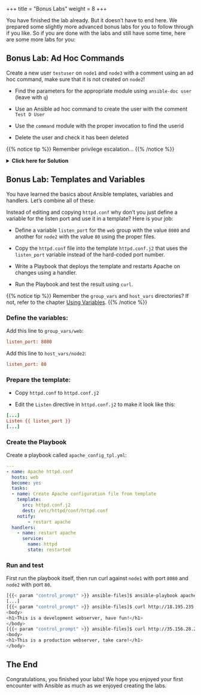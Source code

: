+++
title = "Bonus Labs"
weight = 8
+++

You have finished the lab already. But it doesn’t have to end here. We prepared some slightly more advanced bonus labs for you to follow through if you like. So if you are done with the labs and still have some time, here are some more labs for you:

## Bonus Lab: Ad Hoc Commands

Create a new user `testuser` on `node1` and `node3` with a comment using an ad hoc command, make sure that it is not created on `node2`!

- Find the parameters for the appropriate module using `ansible-doc user` (leave with `q`)

- Use an Ansible ad hoc command to create the user with the comment `Test D User`

- Use the `command` module with the proper invocation to find the userid

- Delete the user and check it has been deleted

{{% notice tip %}}
Remember privilege escalation…​
{{% /notice %}}

<details><summary><b>Click here for Solution</b></summary>
<hr/>
<p>

Your commands could look like these:

```bash
[{{< param "control_prompt" >}} ansible-files]$ ansible-doc -l | grep -i user
[{{< param "control_prompt" >}} ansible-files]$ ansible-doc user
[{{< param "control_prompt" >}} ansible-files]$ ansible node1,node3 -m user -a "name=testuser comment='Test D User'" -b
[{{< param "control_prompt" >}} ansible-files]$ ansible node1,node3 -m command -a " id testuser" -b
[{{< param "control_prompt" >}} ansible-files]$ ansible node2 -m command -a " id testuser" -b
[{{< param "control_prompt" >}} ansible-files]$ ansible node1,node3 -m user -a "name=testuser state=absent remove=yes" -b
[{{< param "control_prompt" >}} ansible-files]$ ansible web -m command -a " id testuser" -b
```

</p>
<hr/>
</details>

## Bonus Lab: Templates and Variables

You have learned the basics about Ansible templates, variables and handlers. Let’s combine all of these.

Instead of editing and copying `httpd.conf` why don’t you just define a variable for the listen port and use it in a template? Here is your job:

- Define a variable `listen_port` for the `web` group with the value `8080` and another for `node2` with the value `80` using the proper files.

- Copy the `httpd.conf` file into the template `httpd.conf.j2` that uses the `listen_port` variable instead of the hard-coded port number.

- Write a Playbook that deploys the template and restarts Apache on changes using a handler.

- Run the Playbook and test the result using `curl`.

{{% notice tip %}}
Remember the `group_vars` and `host_vars` directories? If not, refer to the chapter [Using Variables](../4-variables/).
{{% /notice %}}

### Define the variables:

Add this line to `group_vars/web`:

```ini
listen_port: 8080
```

Add this line to `host_vars/node2`:

```ini
listen_port: 80
```

### Prepare the template:

- Copy `httpd.conf` to `httpd.conf.j2`

- Edit the `Listen` directive in `httpd.conf.j2` to make it look like this:

<!-- {% raw %} -->
```ini
[...]
Listen {{ listen_port }}
[...]
```
<!-- {% endraw %} -->

### Create the Playbook

Create a playbook called `apache_config_tpl.yml`:

```yaml
---
- name: Apache httpd.conf
  hosts: web
  become: yes
  tasks:
  - name: Create Apache configuration file from template
    template:
      src: httpd.conf.j2
      dest: /etc/httpd/conf/httpd.conf
    notify:
        - restart apache
  handlers:
    - name: restart apache
      service:
        name: httpd
        state: restarted
```

### Run and test

First run the playbook itself, then run curl against `node1` with port `8080` and `node2` with port `80`.

```bash
[{{< param "control_prompt" >}} ansible-files]$ ansible-playbook apache_config_tpl.yml
[...]
[{{< param "control_prompt" >}} ansible-files]$ curl http://18.195.235.231:8080
<body>
<h1>This is a development webserver, have fun!</h1>
</body>
[{{< param "control_prompt" >}} ansible-files]$ curl http://35.156.28.209:80
<body>
<h1>This is a production webserver, take care!</h1>
</body>
```

## The End

Congratulations, you finished your labs\! We hope you enjoyed your first encounter with Ansible as much as we enjoyed creating the labs.

